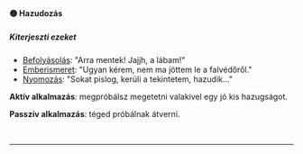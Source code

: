 #### 🟡 Hazudozás

##### Kiterjeszti ezeket

- [Befolyásolás](../kepzettsegek.primer.altalanos/befolyasolas.md): "Arra mentek! Jajjh, a lábam!"
- [Emberismeret](../kepzettsegek.primer.altalanos/emberismeret.md): "Ugyan kérem, nem ma jöttem le a falvédőről."
- [Nyomozás](../kepzettsegek.primer.altalanos/nyomozas.md): "Sokat  pislog, kerüli a tekintetem, hazudik..."

**Aktív alkalmazás**: megpróbálsz megetetni valakivel egy jó kis hazugságot.

**Passzív alkalmazás**: téged próbálnak átverni.

<br />

---
